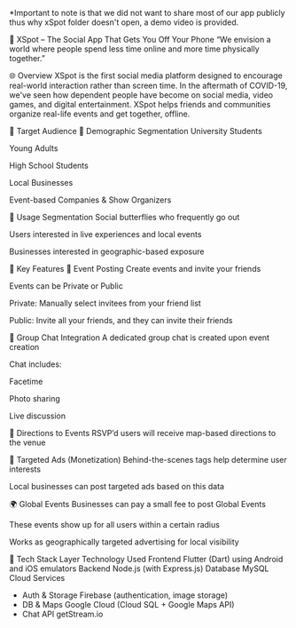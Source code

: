 *Important to note is that we did not want to share most of our app publicly thus why xSpot folder doesn't open, a demo video is provided.

📍 XSpot – The Social App That Gets You Off Your Phone
“We envision a world where people spend less time online and more time physically together.”

🌐 Overview
XSpot is the first social media platform designed to encourage real-world interaction rather than screen time. In the aftermath of COVID-19, we've seen how dependent people have become on social media, video games, and digital entertainment. XSpot helps friends and communities organize real-life events and get together, offline.

👥 Target Audience
🎯 Demographic Segmentation
University Students

Young Adults

High School Students

Local Businesses

Event-based Companies & Show Organizers

📱 Usage Segmentation
Social butterflies who frequently go out

Users interested in live experiences and local events

Businesses interested in geographic-based exposure

🔑 Key Features
📆 Event Posting
Create events and invite your friends

Events can be Private or Public

Private: Manually select invitees from your friend list

Public: Invite all your friends, and they can invite their friends

💬 Group Chat Integration
A dedicated group chat is created upon event creation

Chat includes:

Facetime

Photo sharing

Live discussion

🧭 Directions to Events
RSVP’d users will receive map-based directions to the venue

🎯 Targeted Ads (Monetization)
Behind-the-scenes tags help determine user interests

Local businesses can post targeted ads based on this data

🌍 Global Events
Businesses can pay a small fee to post Global Events

These events show up for all users within a certain radius

Works as geographically targeted advertising for local visibility

🧪 Tech Stack
Layer	Technology Used
Frontend	Flutter (Dart) using Android and iOS emulators
Backend	Node.js (with Express.js)
Database	MySQL
Cloud Services	
- Auth & Storage	Firebase (authentication, image storage)
- DB & Maps	Google Cloud (Cloud SQL + Google Maps API)
- Chat API	getStream.io
